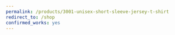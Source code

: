 ```yaml
---
permalink: /products/3001-unisex-short-sleeve-jersey-t-shirt
redirect_to: /shop
confirmed_works: yes
---
```

